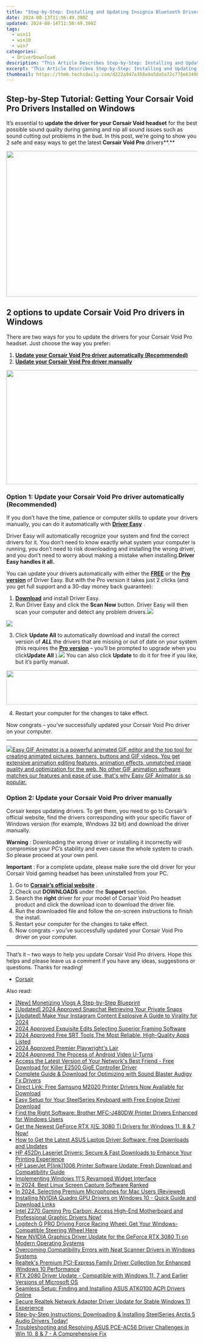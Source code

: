 ```yaml
---
title: "Step-by-Step: Installing and Updating Insignia Bluetooth Driver on Windows Computers"
date: 2024-08-13T11:56:49.398Z
updated: 2024-08-14T11:56:49.398Z
tags:
  - win11
  - win10
  - win7
categories:
  - DriverDownload
description: "This Article Describes Step-by-Step: Installing and Updating Insignia Bluetooth Driver on Windows Computers"
excerpt: "This Article Describes Step-by-Step: Installing and Updating Insignia Bluetooth Driver on Windows Computers"
thumbnail: https://thmb.techidaily.com/d222a947a358a9a5da5a72c775e634907e671d005e0a2808f2ac3a2ab7305bec.jpg
---
```


## Step-by-Step Tutorial: Getting Your Corsair Void Pro Drivers Installed on Windows

It’s essential to **update the driver for your Corsair Void headset**   for the best possible sound quality during gaming and nip all sound issues such as sound cutting out problems in the bud. In this post, we’re going to show you 2 safe and easy ways to get the latest **Corsair Void Pro**  drivers**.**

<!-- affiliate ads begin -->
<a href="https://ship7com.pxf.io/c/5597632/1509856/17634" target="_top" id="1509856"><img src="//a.impactradius-go.com/display-ad/17634-1509856" border="0" alt="" width="730" height="383"/></a>
<!-- affiliate ads end -->
## 2 options to update Corsair Void Pro drivers in Windows

 There are two ways for you to update the drivers for your Corsair Void Pro headset. Just choose the way you prefer:

1. [**Update your Corsair Void Pro driver automatically (Recommended)**](https://www.drivereasy.com/knowledge/corsair-void-drivers-download-install-for-windows-easily/#O1)
2. [**Update your Corsair Void Pro driver manually**](https://tools.techidaily.com/drivereasy/download/)

<!-- affiliate ads begin -->
<a href="https://25home.pxf.io/c/5597632/2090698/16836" target="_top" id="2090698"><img src="//a.impactradius-go.com/display-ad/16836-2090698" border="0" alt="" width="720" height="300"/></a>
<!-- affiliate ads end -->
### Option 1: Update your Corsair Void Pro driver automatically (Recommended)

 If you don’t have the time, patience or computer skills to update your drivers manually, you can do it automatically with **[Driver Easy](https://tools.techidaily.com/drivereasy/download/)**  .

 Driver Easy will automatically recognize your system and find the correct drivers for it. You don’t need to know exactly what system your computer is running, you don’t need to risk downloading and installing the wrong driver, and you don’t need to worry about making a mistake when installing.**Driver Easy handles it all.**

 You can update your drivers automatically with either the **[FREE](https://tools.techidaily.com/drivereasy/download/)**  or the **[Pro version](https://tools.techidaily.com/drivereasy/download/)**  of Driver Easy. But with the Pro version it takes just 2 clicks (and you get full support and a 30-day money back guarantee):

1. [**Download**](https://tools.techidaily.com/drivereasy/download/) and install Driver Easy.
2. Run Driver Easy and click the **Scan Now** button. Driver Easy will then scan your computer and detect any problem drivers.![](https://images.drivereasy.com/wp-content/uploads/2018/12/img_5c04aae3578ee-1.jpg)
<!-- affiliate ads begin -->
<a href="https://shop.mondly.com/affiliate.php?ACCOUNT=ATISTUDI&AFFILIATE=108875&PATH=https%3A%2F%2Fwww.mondly.com%3FAFFILIATE%3D108875%26RESOURCE%3D%2BEducational%2B970x90%2B"><img src="https://secure.avangate.com/images/merchant/69c418c33ec2e1a4267fa9bb77fa1428/educational-970x90.gif" border="0"></a>
<!-- affiliate ads end -->
3. Click **Update All** to automatically download and install the correct version of _**ALL**_ the drivers that are missing or out of date on your system (this requires the **[Pro version](https://tools.techidaily.com/drivereasy/download/)**  – you’ll be prompted to upgrade when you click**Update All** ).![](https://images.drivereasy.com/wp-content/uploads/2018/12/img_5bfa4f05e9160.jpg) You can also click **Update**  to do it for free if you like, but it’s partly manual.
<!-- affiliate ads begin -->
<a href="https://vapordna.pxf.io/c/5597632/1494880/17238" target="_top" id="1494880"><img src="//a.impactradius-go.com/display-ad/17238-1494880" border="0" alt="" width="728" height="90"/></a><img height="0" width="0" src="https://imp.pxf.io/i/5597632/1494880/17238" style="position:absolute;visibility:hidden;" border="0" />
<!-- affiliate ads end -->
4. Restart your computer for the changes to take effect.

 Now congrats – you’ve successfully updated your Corsair Void Pro driver on your computer.

---

<!-- affiliate ads begin -->
<a href="https://secure.2checkout.com/order/checkout.php?PRODS=174416&QTY=1&AFFILIATE=108875&CART=1"><img src="https://www.easygifanimator.net/images/gif-animator.png" border="0">Easy GIF Animator is a powerful animated GIF editor and the top tool for creating animated pictures, banners, buttons and GIF videos. You get extensive animation editing features, animation effects, unmatched image quality and optimization for the web. No other GIF animation software matches our features and ease of use, that's why Easy GIF Animator is so popular.</a>
<!-- affiliate ads end -->
### Option 2: Update your Corsair Void Pro driver manually

 Corsair keeps updating drivers. To get them, you need to go to Corsair’s official website, find the drivers corresponding with your specific flavor of Windows version (for example, Windows 32 bit) and download the driver manually.

**Warning** : Downloading the wrong driver or installing it incorrectly will compromise your PC’s stability and even cause the whole system to crash. So please proceed at your own peril.

**Important** : For a complete update, please make sure the old driver for your Corsair Void gaming headset has been uninstalled from your PC.

1. Go to **[Corsair’s official website](https://tools.techidaily.com/drivereasy/download/)**  .
2. Check out **DOWNLOADS**   under the **Support**   section.
3. Search the **right**   driver for your model of Corsair Void Pro headset product and click the download icon to download the driver file.
4. Run the downloaded file and follow the on-screen instructions to finish the install.
5. Restart your computer for the changes to take effect.
6. Now congrats – you’ve successfully updated your Corsair Void Pro driver on your computer.

---

 That’s it – two ways to help you update Corsair Void Pro drivers. Hope this helps and please leave us a comment if you have any ideas, suggestions or questions. Thanks for reading!

* [Corsair](https://tools.techidaily.com/drivereasy/download/)

<ins class="adsbygoogle"
     style="display:block"
     data-ad-format="autorelaxed"
     data-ad-client="ca-pub-7571918770474297"
     data-ad-slot="1223367746"></ins>



<ins class="adsbygoogle"
     style="display:block"
     data-ad-client="ca-pub-7571918770474297"
     data-ad-slot="8358498916"
     data-ad-format="auto"
     data-full-width-responsive="true"></ins>

<span class="atpl-alsoreadstyle">Also read:</span>
<div><ul>
<li><a href="https://facebook-record-videos.techidaily.com/new-monetizing-vlogs-a-step-by-step-blueprint/"><u>[New] Monetizing Vlogs  A Step-by-Step Blueprint</u></a></li>
<li><a href="https://snapchat-videos.techidaily.com/updated-2024-approved-snapchat-retrieving-your-private-snaps/"><u>[Updated] 2024 Approved  Snapchat  Retrieving Your Private Snaps</u></a></li>
<li><a href="https://instagram-clips.techidaily.com/updated-make-your-instagram-content-explosive-a-guide-to-virality-for-2024/"><u>[Updated] Make Your Instagram Content Explosive  A Guide to Virality for 2024</u></a></li>
<li><a href="https://some-techniques.techidaily.com/2024-approved-exquisite-edits-selecting-superior-framing-software/"><u>2024 Approved  Exquisite Edits  Selecting Superior Framing Software</u></a></li>
<li><a href="https://fox-access.techidaily.com/2024-approved-free-srt-tools-the-most-reliable-high-quality-apps-listed/"><u>2024 Approved  Free SRT Tools  The Most Reliable, High-Quality Apps Listed</u></a></li>
<li><a href="https://fox-access.techidaily.com/2024-approved-premier-playwrights-lair/"><u>2024 Approved  Premier Playwright's Lair</u></a></li>
<li><a href="https://some-approaches.techidaily.com/2024-approved-the-process-of-android-video-u-turns/"><u>2024 Approved  The Process of Android Video U-Turns</u></a></li>
<li><a href="https://driver-download.techidaily.com/access-the-latest-version-of-your-networks-best-friend-free-download-for-killer-e2500-gige-controller-driver/"><u>Access the Latest Version of Your Network's Best Friend - Free Download for Killer E2500 GigE Controller Driver</u></a></li>
<li><a href="https://driver-download.techidaily.com/complete-guide-and-download-for-optimizing-with-sound-blaster-audigy-fx-drivers/"><u>Complete Guide & Download for Optimizing with Sound Blaster Audigy Fx Drivers</u></a></li>
<li><a href="https://driver-download.techidaily.com/direct-link-free-samsung-m2020-printer-drivers-now-available-for-download/"><u>Direct Link: Free Samsung M2020 Printer Drivers Now Available for Download</u></a></li>
<li><a href="https://driver-download.techidaily.com/easy-setup-for-your-steelseries-keyboard-with-free-engine-driver-download/"><u>Easy Setup for Your SteelSeries Keyboard with Free Engine Driver Download</u></a></li>
<li><a href="https://driver-download.techidaily.com/find-the-right-software-brother-mfc-j480dw-printer-drivers-enhanced-for-windows-users/"><u>Find the Right Software: Brother MFC-J480DW Printer Drivers Enhanced for Windows Users</u></a></li>
<li><a href="https://driver-download.techidaily.com/1722978607292-get-the-newest-geforce-rtx-3080-ti-drivers-for-windows-11-8-and-7-now/"><u>Get the Newest GeForce RTX 지도 3080 Ti Drivers for Windows 11, 8 & 7 Now!</u></a></li>
<li><a href="https://driver-download.techidaily.com/how-to-get-the-latest-asus-laptop-driver-software-free-downloads-and-updates/"><u>How to Get the Latest ASUS Laptop Driver Software: Free Downloads and Updates</u></a></li>
<li><a href="https://driver-download.techidaily.com/hp-452dn-laserjet-drivers-secure-and-fast-downloads-to-enhance-your-printing-experience/"><u>HP 452Dn Laserjet Drivers: Secure & Fast Downloads to Enhance Your Printing Experience</u></a></li>
<li><a href="https://driver-download.techidaily.com/hp-laserjet-plink1006-printer-software-update-fresh-download-and-compatibility-guide/"><u>HP LaserJet P[link]1006 Printer Software Update: Fresh Download and Compatibility Guide</u></a></li>
<li><a href="https://win11-tips.techidaily.com/implementing-windows-11s-revamped-widget-interface/"><u>Implementing Windows 11'S Revamped Widget Interface</u></a></li>
<li><a href="https://digital-screen-recording.techidaily.com/in-2024-best-linux-screen-capture-software-ranked/"><u>In 2024, Best Linux Screen Capture Software Ranked</u></a></li>
<li><a href="https://visual-screen-recording.techidaily.com/in-2024-selecting-premium-microphones-for-mac-users-reviewed/"><u>In 2024, Selecting Premium Microphones for Mac Users (Reviewed)</u></a></li>
<li><a href="https://driver-download.techidaily.com/installing-nvidia-quadro-gpu-drivers-on-windows-10-quick-guide-and-download-links/"><u>Installing NVIDIA Quadro GPU Drivers on Windows 10 - Quick Guide and Download Links</u></a></li>
<li><a href="https://driver-download.techidaily.com/intel-z270-gaming-pro-carbon-access-high-end-motherboard-and-professional-graphic-drivers-now/"><u>Intel Z270 Gaming Pro Carbon: Access High-End Motherboard and Professional Graphic Drivers Now!</u></a></li>
<li><a href="https://driver-download.techidaily.com/logitech-g-pro-driving-force-racing-wheel-get-your-windows-compatible-steering-wheel-here/"><u>Logitech G PRO Driving Force Racing Wheel: Get Your Windows-Compatible Steering Wheel Here</u></a></li>
<li><a href="https://driver-download.techidaily.com/new-nvidia-graphics-driver-update-for-the-geforce-rtx-3080-ti-on-modern-operating-systems/"><u>New NVIDIA Graphics Driver Update for the GeForce RTX 3080 Ti on Modern Operating Systems</u></a></li>
<li><a href="https://driver-download.techidaily.com/overcoming-compatibility-errors-with-neat-scanner-drivers-in-windows-systems/"><u>Overcoming Compatibility Errors with Neat Scanner Drivers in Windows Systems</u></a></li>
<li><a href="https://driver-download.techidaily.com/realteks-premium-pci-express-family-driver-collection-for-enhanced-windows-10-performance/"><u>Realtek's Premium PCI-Express Family Driver Collection for Enhanced Windows 10 Performance</u></a></li>
<li><a href="https://driver-download.techidaily.com/rtx-2080-driver-update-compatible-with-windows-11-7-and-earlier-versions-of-microsoft-os/"><u>RTX 2080 Driver Update - Compatible with Windows 11, 7 and Earlier Versions of Microsoft OS</u></a></li>
<li><a href="https://driver-download.techidaily.com/seamless-setup-finding-and-installing-asus-atk0100-acpi-drivers-online/"><u>Seamless Setup: Finding and Installing ASUS ATK0100 ACPI Drivers Online</u></a></li>
<li><a href="https://driver-download.techidaily.com/secure-realtek-network-adapter-driver-update-for-stable-windows-11-experience/"><u>Secure Realtek Network Adapter Driver Update for Stable Windows 11 Experience</u></a></li>
<li><a href="https://driver-download.techidaily.com/step-by-step-instructions-downloading-and-installing-steelseries-arctis-5-audio-drivers-today/"><u>Step-by-Step Instructions: Downloading & Installing SteelSeries Arctis 5 Audio Drivers Today!</u></a></li>
<li><a href="https://driver-download.techidaily.com/1722968572349-troubleshooting-and-resolving-asus-pce-ac56-driver-challenges-in-win-10-8-and-7-a-comprehensive-fix/"><u>Troubleshooting and Resolving ASUS PCE-AC56 Driver Challenges in Win 10, 8 & 7 - A Comprehensive Fix</u></a></li>
</ul></div>
